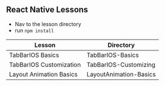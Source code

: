## React Native Lessons

* Nav to the lesson directory
* run `npm install`


| Lesson           | Directory       |
|------------------|-----------------|
| TabBarIOS Basics | TabBarIOS-Basics|
| TabBarIOS Customization | TabBarIOS-Customizing|
| Layout Animation Basics | LayoutAnimation-Basics|
